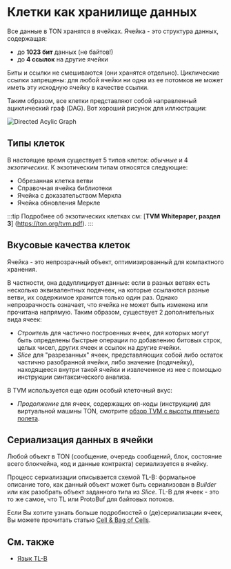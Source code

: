 # Клетки как хранилище данных

Все данные в TON хранятся в ячейках. Ячейка - это структура данных, содержащая:

- до **1023 бит** данных (не байтов!)
- до **4 ссылок** на другие ячейки

Биты и ссылки не смешиваются (они хранятся отдельно). Циклические ссылки запрещены: для любой ячейки ни одна из ее потомков не может иметь эту исходную ячейку в качестве ссылки.

Таким образом, все клетки представляют собой направленный ациклический граф (DAG). Вот хороший рисунок для иллюстрации:

![Directed Acylic Graph](/img/docs/dag.png)

## Типы клеток

В настоящее время существует 5 типов клеток: *обычные* и 4 *экзотических*.
К экзотическим типам относятся следующие:

- Обрезанная клетка ветви
- Справочная ячейка библиотеки
- Ячейка с доказательством Меркла
- Ячейка обновления Меркле

:::tip
Подробнее об экзотических клетках см: [**TVM Whitepaper, раздел 3**] (https://ton.org/tvm.pdf).
:::

## Вкусовые качества клеток

Ячейка - это непрозрачный объект, оптимизированный для компактного хранения.

В частности, она дедуплицирует данные: если в разных ветвях есть несколько эквивалентных подячеек, на которые ссылаются разные ветви, их содержимое хранится только один раз. Однако непрозрачность означает, что ячейка не может быть изменена или прочитана напрямую. Таким образом, существует 2 дополнительных вида ячеек:

- *Строитель* для частично построенных ячеек, для которых могут быть определены быстрые операции по добавлению битовых строк, целых чисел, других ячеек и ссылок на другие ячейки.
- *Slice* для "разрезанных" ячеек, представляющих собой либо остаток частично разобранной ячейки, либо значение (подячейку), находящееся внутри такой ячейки и извлеченное из нее с помощью инструкции синтаксического анализа.

В TVM используется еще один особый клеточный вкус:

- *Продолжение* для ячеек, содержащих оп-коды (инструкции) для виртуальной машины TON, смотрите [обзор TVM с высоты птичьего полета](/learn/tvm-instructions/tvm-overview).

## Сериализация данных в ячейки

Любой объект в TON (сообщение, очередь сообщений, блок, состояние всего блокчейна, код и данные контракта) сериализуется в ячейку.

Процесс сериализации описывается схемой TL-B: формальное описание того, как данный объект может быть сериализован в *Builder* или как разобрать объект заданного типа из *Slice*.
TL-B для ячеек - это то же самое, что TL или ProtoBuf для байтовых потоков.

Если Вы хотите узнать больше подробностей о (де)сериализации ячеек, Вы можете прочитать статью [Cell & Bag of Cells](/develop/data-formats/cell-boc).

## См. также

- [Язык TL-B](/develop/data-formats/tl-b-language)

